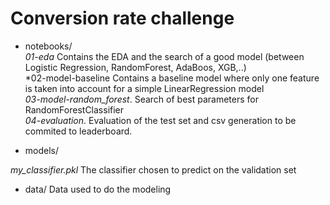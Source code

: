 # Conversion rate challenge

- notebooks/ <br>
*01-eda* Contains the EDA and the search of a good model (between Logistic Regression, RandomForest, AdaBoos, XGB,..) <br>
*02-model-baseline Contains a baseline model where only one feature is taken into account for a simple LinearRegression model <br>
*03-model-random_forest*.  Search of best parameters for RandomForestClassifier <br>
*04-evaluation*.  Evaluation of the test set and csv generation to be commited to leaderboard.<br>

- models/

*my_classifier.pkl* The classifier chosen to predict on the validation set

- data/
Data used to do the modeling
